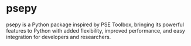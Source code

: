 # psepy
psepy is a Python package inspired by PSE Toolbox, bringing its powerful features to Python with added flexibility, improved performance, and easy integration for developers and researchers.

